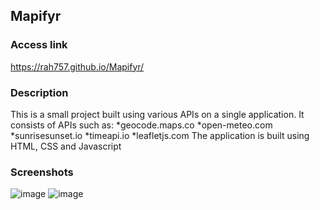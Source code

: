 ## Mapifyr 
### Access link
https://rah757.github.io/Mapifyr/
### Description
This is a small project built using various APIs on a single application. 
It consists of APIs such as:
*geocode.maps.co
*open-meteo.com
*sunrisesunset.io
*timeapi.io
*leafletjs.com
The application is built using HTML, CSS and Javascript

### Screenshots
![image](https://github.com/rah757/js-project-using-apis/assets/69799424/15a0fe0e-e50d-458f-9192-57899e01cf2b)
![image](https://github.com/rah757/js-project-using-apis/assets/69799424/2214d531-f944-4090-903a-0c1661bcd7e8)

